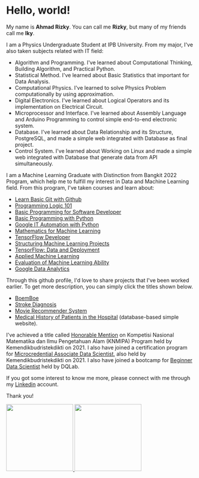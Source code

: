 # Hello, world! 

My name is **Ahmad Rizky**. You can call me **Rizky**, but many of my friends call me **Iky**.

I am a Physics Undergraduate Student at IPB University. From my major, I've also taken subjects related with IT field:
* Algorithm and Programming. I've learned about Computational Thinking, Building Algorithm, and Practical Python.
* Statistical Method. I've learned about Basic Statistics that important for Data Analysis.
* Computational Physics. I've learned to solve Physics Problem computationally by using approximation.
* Digital Electronics. I've learned about Logical Operators and its implementation on Electrical Circuit.
* Microprocessor and Interface. I've learned about Assembly Language and Arduino Programming to control simple end-to-end electronic system.
* Database. I've learned about Data Relationship and its Structure, PostgreSQL, and made a simple web integrated with Database as final project.
* Control System. I've learned about Working on Linux and made a simple web integrated with Database that generate data from API simultaneously.


I am a Machine Learning Graduate with Distinction from Bangkit 2022 Program, which help me to fulfill my interest in Data and Machine Learning field. From this program, I've taken courses and learn about:
* [Learn Basic Git with Github](https://www.dicoding.com/certificates/QLZ910RN2P5D)
* [Programming Logic 101](https://www.dicoding.com/certificates/N9ZOERM0RXG5)
* [Basic Programming for Software Developer](https://www.dicoding.com/certificates/6RPN85ROQZ2M)
* [Basic Programming with Python](https://www.dicoding.com/certificates/53XEWRM79XRN)
* [Google IT Automation with Python](https://www.coursera.org/account/accomplishments/professional-cert/69RKLVEJEHAB)
* [Mathematics for Machine Learning](https://www.coursera.org/account/accomplishments/specialization/certificate/8JL7233BL8NG)
* [TensorFlow Developer](https://www.coursera.org/account/accomplishments/specialization/certificate/A4CRCB26LKEW)
* [Structuring Machine Learning Projects](https://www.coursera.org/account/accomplishments/certificate/HDLCYZ4BFDKL)
* [TensorFlow: Data and Deployment](https://www.coursera.org/account/accomplishments/specialization/certificate/6K7TKDCHTUSL)
* [Applied Machine Learning](https://www.dicoding.com/certificates/81P2G2R2YPOY)
* [Evaluation of Machine Learning Ability](https://www.dicoding.com/certificates/07Z6RG4NJPQR)
* [Google Data Analytics](https://www.coursera.org/account/accomplishments/specialization/certificate/ZVT3Z8LYBMDD)

Through this github profile, I'd love to share projects that I've been worked earlier. To get more description, you can simply click the titles shown below.
* [BoemBoe](https://github.com/ahmdxrzky/capstone-bangkit-2022/blob/main/README.md)
* [Stroke Diagnosis](https://github.com/ahmdxrzky/applied-ml-dicoding/blob/main/project1/project1_laporan.md)
* [Movie Recommender System](https://github.com/ahmdxrzky/applied-ml-dicoding/blob/main/project2/project2_laporan.md)
* [Medical History of Patients in the Hospital](https://github.com/ahmdxrzky/database-final-project/blob/main/README.md) (database-based simple website).


I've achieved a title called [Honorable Mention](https://drive.google.com/file/d/1PpgIUSVuKYuFPvse1weFGS1VCi5n8oIo/view?usp=sharing) on Kompetisi Nasional Matematika dan Ilmu Pengetahuan Alam (KNMIPA) Program held by Kemendikbudristekdikti on 2021. I also have joined a certification program for [Microcredential Associate Data Scientist](https://drive.google.com/file/d/1g1V7wpu8w_YRYIlDTqmNpCZCc7d25Z4w/view?usp=sharing), also held by Kemendikbudristekdikti on 2021. I also have joined a bootcamp for [Beginner Data Scientist](https://drive.google.com/file/d/14MRHkb2QgAhvvXKvIoYq6RCnWiC2xA14/view?usp=sharing) held by DQLab.

If you got some interest to know me more, please connect with me through my [Linkedin](https://www.linkedin.com/in/ahmdxrzky/) account.

Thank you!

<p align="left">
<a href="https://github.com/gilangadhan">
  <img height="180em" src="https://github-readme-stats-eight-theta.vercel.app/api?username=ahmdxrzky&show_icons=true&theme=algolia&include_all_commits=true&count_private=true"/>
  <img height="180em" src="https://github-readme-stats-eight-theta.vercel.app/api/top-langs/?username=ahmdxrzky&layout=compact&langs_count=8&theme=algolia"/>
</a>
</p>
